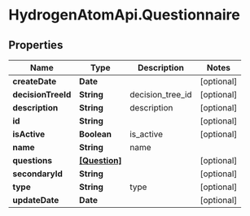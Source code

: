 # HydrogenAtomApi.Questionnaire

## Properties
Name | Type | Description | Notes
------------ | ------------- | ------------- | -------------
**createDate** | **Date** |  | [optional] 
**decisionTreeId** | **String** | decision_tree_id | [optional] 
**description** | **String** | description | [optional] 
**id** | **String** |  | [optional] 
**isActive** | **Boolean** | is_active | [optional] 
**name** | **String** | name | 
**questions** | [**[Question]**](Question.md) |  | [optional] 
**secondaryId** | **String** |  | [optional] 
**type** | **String** | type | [optional] 
**updateDate** | **Date** |  | [optional] 


